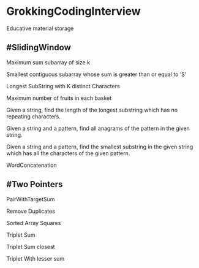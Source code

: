 # GrokkingCodingInterview

Educative material storage

#SlidingWindow
--------------

Maximum sum subarray of size k

Smallest contiguous subarray whose sum is greater than or equal to ‘S’

Longest SubString with K distinct Characters

Maximum number of fruits in each basket

Given a string, find the length of the longest substring which has no repeating characters.

Given a string and a pattern, find all anagrams of the pattern in the given string.

Given a string and a pattern, find the smallest substring in the given string which has all the characters of the given pattern.

WordConcatenation

#Two Pointers
-------------

PairWithTargetSum

Remove Duplicates

Sorted Array Squares

Triplet Sum

Triplet Sum closest

Triplet With lesser sum
